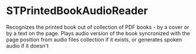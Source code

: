 # STPrintedBookAudioReader
Recognizes the printed book out of collection of PDF books - by a cover or by a text on the page. Plays audio version of the book syncronized with the page position from audio files collection if it exists, or generates spoken audio if it doesn't

